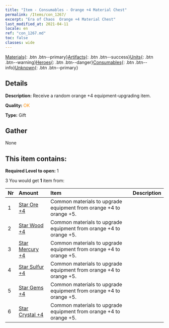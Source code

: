 ```yaml
---
title: "Item - Consumables - Orange +4 Material Chest"
permalink: /Items/con_1267/
excerpt: "Era of Chaos  Orange +4 Material Chest"
last_modified_at: 2021-04-11
locale: en
ref: "con_1267.md"
toc: false
classes: wide
---
```

 [Materials](/Items/){: .btn .btn--primary}[Artifacts](/Items/Artifacts/){: .btn .btn--success}[Units](/Items/Units/){: .btn .btn--warning}[Heroes](/Items/Heroes/){: .btn .btn--danger}[Consumables](/Items/Consumables/){: .btn .btn--info}[Unknown](/Items/Unknown/){: .btn .btn--primary}

## Details
 **Description:** Receive a random orange +4 equipment-upgrading item.

 **Quality:** <span style="color: #FF8C00">OK</span>

 **Type:** Gift

## Gather

  None

## This item contains:

 **Required Level to open:** 1

 3 You would get **1** item  from:

  | Nr | Amount |     Item    | Description |
  |:---|:-------|:------------|:-----------:|
  | 1 | [Star Ore +4](/Items/mat_89/) | Common materials to upgrade equipment from orange +4 to orange +5. | 
  | 2 | [Star Wood +4](/Items/mat_90/) | Common materials to upgrade equipment from orange +4 to orange +5. | 
  | 3 | [Star Mercury +4](/Items/mat_91/) | Common materials to upgrade equipment from orange +4 to orange +5. | 
  | 4 | [Star Sulfur +4](/Items/mat_92/) | Common materials to upgrade equipment from orange +4 to orange +5. | 
  | 5 | [Star Gems +4](/Items/mat_93/) | Common materials to upgrade equipment from orange +4 to orange +5. | 
  | 6 | [Star Crystal +4](/Items/mat_94/) | Common materials to upgrade equipment from orange +4 to orange +5. | 
